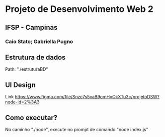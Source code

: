 # Projeto de Desenvolvimento Web 2
## IFSP - Campinas
### Caio Stato; Gabriella Pugno

## Estrutura de dados
Path: "./estruturaBD"

## UI Design
Link https://www.figma.com/file/Snzc7s5vaB9omHvOkXTu3c/projetoDSW?node-id=2%3A3

## Como executar?
No caminho "./node", execute no prompt de comando "node index.js"
